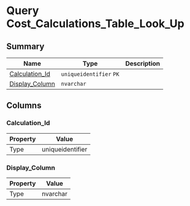 # Query Cost_Calculations_Table_Look_Up


## Summary

| Name | Type | Description |
| - | - | --- |
|[Calculation_Id](#calculation_id)|`uniqueidentifier` `PK`||
|[Display_Column](#display_column)|`nvarchar` ||

## Columns

### Calculation_Id

| Property | Value |
| - | - |
|Type|uniqueidentifier|

### Display_Column

| Property | Value |
| - | - |
|Type|nvarchar|


